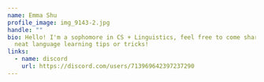 ```yaml
---
name: Emma Shu
profile_image: img_9143-2.jpg
handle: ""
bio: Hello! I'm a sophomore in CS + Linguistics, feel free to come share any
  neat language learning tips or tricks!
links:
  - name: discord
    url: https://discord.com/users/713969642397237290
---
```


